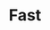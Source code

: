 ---
dribbble: https://dribbble.com/fast
git: https://github.com/fast-af
instagram: https://instagram.com/passwordless
linkedin: https://linkedin.com/company/fast
logohandle: fastco
sort: fast
title: Fast
twitter: https://x.com/fast
website: https://fast.co/
---